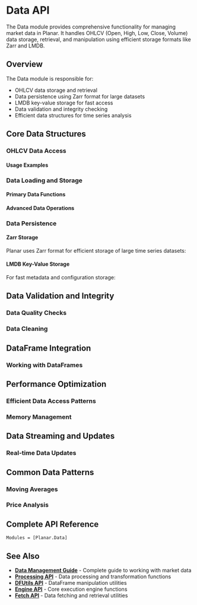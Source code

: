 # Data API

The Data module provides comprehensive functionality for managing market data in Planar. It handles OHLCV (Open, High, Low, Close, Volume) data storage, retrieval, and manipulation using efficient storage formats like Zarr and LMDB.

## Overview

The Data module is responsible for:
- OHLCV data storage and retrieval
- Data persistence using Zarr format for large datasets
- LMDB key-value storage for fast access
- Data validation and integrity checking
- Efficient data structures for time series analysis

## Core Data Structures

### OHLCV Data Access


#### Usage Examples


### Data Loading and Storage

#### Primary Data Functions


#### Advanced Data Operations


### Data Persistence

#### Zarr Storage

Planar uses Zarr format for efficient storage of large time series datasets:


#### LMDB Key-Value Storage

For fast metadata and configuration storage:


## Data Validation and Integrity

### Data Quality Checks


### Data Cleaning


## DataFrame Integration

### Working with DataFrames


## Performance Optimization

### Efficient Data Access Patterns


### Memory Management


## Data Streaming and Updates

### Real-time Data Updates


## Common Data Patterns

### Moving Averages


### Price Analysis


## Complete API Reference

```@autodocs
Modules = [Planar.Data]
```

## See Also

- **[Data Management Guide](../guides/data-management.md)** - Complete guide to working with market data
- **[Processing API](processing.md)** - Data processing and transformation functions
- **[DFUtils API](dfutils.md)** - DataFrame manipulation utilities
- **[Engine API](engine.md)** - Core execution engine functions
- **[Fetch API](fetch.md)** - Data fetching and retrieval utilities
